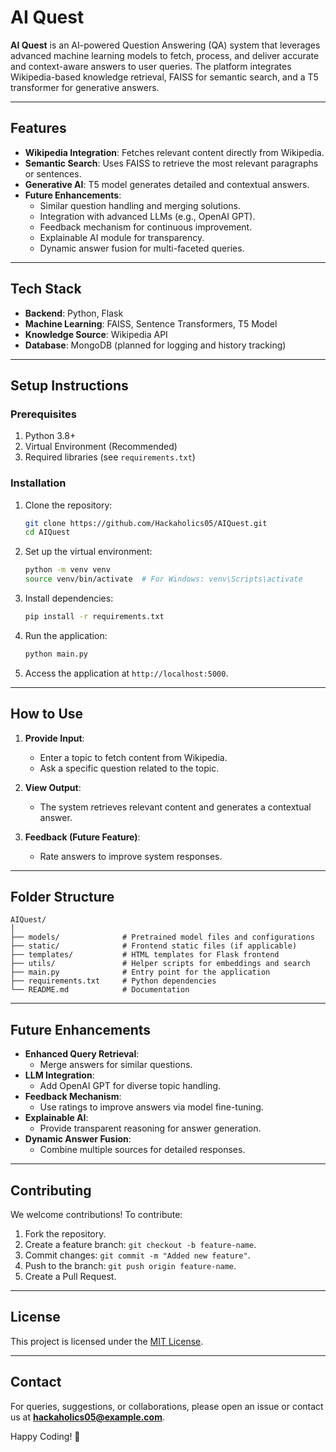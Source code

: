 
# **AI Quest**  
**AI Quest** is an AI-powered Question Answering (QA) system that leverages advanced machine learning models to fetch, process, and deliver accurate and context-aware answers to user queries. The platform integrates Wikipedia-based knowledge retrieval, FAISS for semantic search, and a T5 transformer for generative answers.  

---

## **Features**  
- **Wikipedia Integration**: Fetches relevant content directly from Wikipedia.  
- **Semantic Search**: Uses FAISS to retrieve the most relevant paragraphs or sentences.  
- **Generative AI**: T5 model generates detailed and contextual answers.  
- **Future Enhancements**:  
  - Similar question handling and merging solutions.  
  - Integration with advanced LLMs (e.g., OpenAI GPT).  
  - Feedback mechanism for continuous improvement.  
  - Explainable AI module for transparency.  
  - Dynamic answer fusion for multi-faceted queries.  

---

## **Tech Stack**  
- **Backend**: Python, Flask  
- **Machine Learning**: FAISS, Sentence Transformers, T5 Model  
- **Knowledge Source**: Wikipedia API  
- **Database**: MongoDB (planned for logging and history tracking)  

---

## **Setup Instructions**  

### **Prerequisites**  
1. Python 3.8+  
2. Virtual Environment (Recommended)  
3. Required libraries (see `requirements.txt`)  

### **Installation**  
1. Clone the repository:  
   ```bash  
   git clone https://github.com/Hackaholics05/AIQuest.git  
   cd AIQuest  
   ```  

2. Set up the virtual environment:  
   ```bash  
   python -m venv venv  
   source venv/bin/activate  # For Windows: venv\Scripts\activate  
   ```  

3. Install dependencies:  
   ```bash  
   pip install -r requirements.txt  
   ```  

4. Run the application:  
   ```bash  
   python main.py  
   ```  

5. Access the application at `http://localhost:5000`.  

---

## **How to Use**  
1. **Provide Input**:  
   - Enter a topic to fetch content from Wikipedia.  
   - Ask a specific question related to the topic.  

2. **View Output**:  
   - The system retrieves relevant content and generates a contextual answer.  

3. **Feedback (Future Feature)**:  
   - Rate answers to improve system responses.  

---

## **Folder Structure**  
```
AIQuest/  
│  
├── models/              # Pretrained model files and configurations  
├── static/              # Frontend static files (if applicable)  
├── templates/           # HTML templates for Flask frontend  
├── utils/               # Helper scripts for embeddings and search  
├── main.py              # Entry point for the application  
├── requirements.txt     # Python dependencies  
└── README.md            # Documentation  
```  

---

## **Future Enhancements**  
- **Enhanced Query Retrieval**:  
  - Merge answers for similar questions.  
- **LLM Integration**:  
  - Add OpenAI GPT for diverse topic handling.  
- **Feedback Mechanism**:  
  - Use ratings to improve answers via model fine-tuning.  
- **Explainable AI**:  
  - Provide transparent reasoning for answer generation.  
- **Dynamic Answer Fusion**:  
  - Combine multiple sources for detailed responses.  

---

## **Contributing**  
We welcome contributions! To contribute:  
1. Fork the repository.  
2. Create a feature branch: `git checkout -b feature-name`.  
3. Commit changes: `git commit -m "Added new feature"`.  
4. Push to the branch: `git push origin feature-name`.  
5. Create a Pull Request.  

---

## **License**  
This project is licensed under the [MIT License](LICENSE).  

---

## **Contact**  
For queries, suggestions, or collaborations, please open an issue or contact us at **hackaholics05@example.com**.  

Happy Coding! 🚀  
